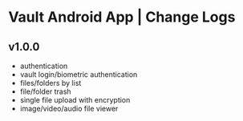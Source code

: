 # Vault Android App | Change Logs

## v1.0.0

- authentication
- vault login/biometric authentication
- files/folders by list
- file/folder trash
- single file upload with encryption
- image/video/audio file viewer
